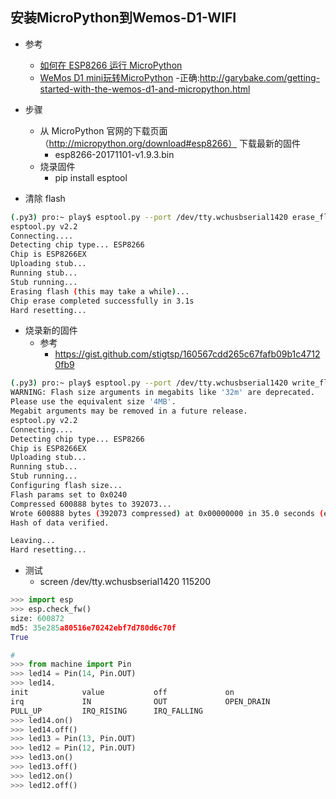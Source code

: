## 安装MicroPython到Wemos-D1-WIFI
- 参考
    - [如何在 ESP8266 运行 MicroPython](https://www.wandianshenme.com/play/esp8266-install-micropython-python-in-hardware/)
    - [WeMos D1 mini玩转MicroPython](https://www.jianshu.com/p/7f75ec16428d)
    -正确:http://garybake.com/getting-started-with-the-wemos-d1-and-micropython.html
    
- 步骤
    - 从 MicroPython 官网的下载页面（http://micropython.org/download#esp8266） 下载最新的固件
        - esp8266-20171101-v1.9.3.bin
    - 烧录固件
        - pip install esptool
- 清除 flash
```bash
(.py3) pro:~ play$ esptool.py --port /dev/tty.wchusbserial1420 erase_flash
esptool.py v2.2
Connecting....
Detecting chip type... ESP8266
Chip is ESP8266EX
Uploading stub...
Running stub...
Stub running...
Erasing flash (this may take a while)...
Chip erase completed successfully in 3.1s
Hard resetting...
```
- 烧录新的固件
    - 参考
        - https://gist.github.com/stigtsp/160567cdd265c67fafb09b1c47120fb9
```bash
(.py3) pro:~ play$ esptool.py --port /dev/tty.wchusbserial1420 write_flash -fm dio -fs 32m -ff 40m 0x00000 ~/Downloads/esp8266-20171101-v1.9.3.bin
WARNING: Flash size arguments in megabits like '32m' are deprecated.
Please use the equivalent size '4MB'.
Megabit arguments may be removed in a future release.
esptool.py v2.2
Connecting....
Detecting chip type... ESP8266
Chip is ESP8266EX
Uploading stub...
Running stub...
Stub running...
Configuring flash size...
Flash params set to 0x0240
Compressed 600888 bytes to 392073...
Wrote 600888 bytes (392073 compressed) at 0x00000000 in 35.0 seconds (effective 137.2 kbit/s)...
Hash of data verified.

Leaving...
Hard resetting...
```

- 测试
    - screen /dev/tty.wchusbserial1420 115200
```python
>>> import esp
>>> esp.check_fw()
size: 600872
md5: 35e285a80516e70242ebf7d780d6c70f
True

#
>>> from machine import Pin
>>> led14 = Pin(14, Pin.OUT)
>>> led14.
init            value           off             on
irq             IN              OUT             OPEN_DRAIN
PULL_UP         IRQ_RISING      IRQ_FALLING
>>> led14.on()
>>> led14.off()
>>> led13 = Pin(13, Pin.OUT)
>>> led12 = Pin(12, Pin.OUT)
>>> led13.on()
>>> led13.off()
>>> led12.on()
>>> led12.off()
```    